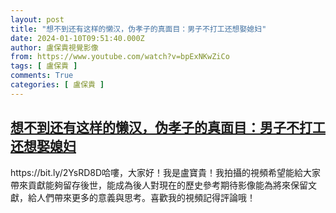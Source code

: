 ```yaml
---
layout: post
title: "想不到还有这样的懒汉，伪孝子的真面目：男子不打工还想娶媳妇"
date: 2024-01-10T09:51:40.000Z
author: 盧保貴視覺影像
from: https://www.youtube.com/watch?v=bpExNKwZiCo
tags: [ 盧保貴 ]
comments: True
categories: [ 盧保貴 ]
---
```

<!--1704880300000-->
[想不到还有这样的懒汉，伪孝子的真面目：男子不打工还想娶媳妇](https://www.youtube.com/watch?v=bpExNKwZiCo)
------

<div>
https://bit.ly/2YsRD8D哈嘍，大家好！我是盧寶貴！我拍攝的視頻希望能給大家帶來貢獻能夠留存後世，能成為後人對現在的歷史參考期待影像能為將來保留文獻，給人們帶來更多的意義與思考。喜歡我的視頻記得評論哦！
</div>
